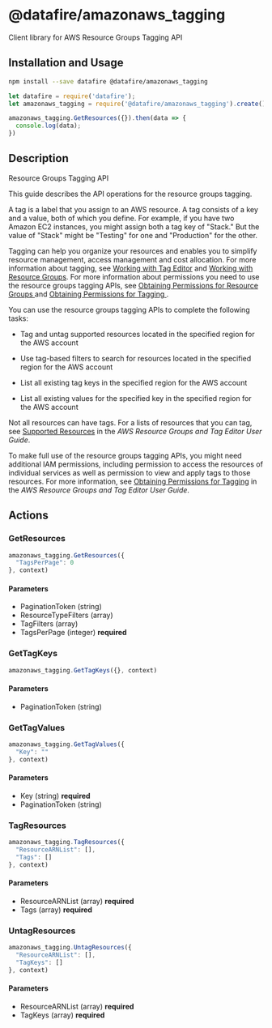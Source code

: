 # @datafire/amazonaws_tagging

Client library for AWS Resource Groups Tagging API

## Installation and Usage
```bash
npm install --save datafire @datafire/amazonaws_tagging
```

```js
let datafire = require('datafire');
let amazonaws_tagging = require('@datafire/amazonaws_tagging').create();

amazonaws_tagging.GetResources({}).then(data => {
  console.log(data);
})
```

## Description
<fullname>Resource Groups Tagging API</fullname> <p>This guide describes the API operations for the resource groups tagging.</p> <p>A tag is a label that you assign to an AWS resource. A tag consists of a key and a value, both of which you define. For example, if you have two Amazon EC2 instances, you might assign both a tag key of "Stack." But the value of "Stack" might be "Testing" for one and "Production" for the other.</p> <p>Tagging can help you organize your resources and enables you to simplify resource management, access management and cost allocation. For more information about tagging, see <a href="http://docs.aws.amazon.com/awsconsolehelpdocs/latest/gsg/tag-editor.html">Working with Tag Editor</a> and <a href="http://docs.aws.amazon.com/awsconsolehelpdocs/latest/gsg/resource-groups.html">Working with Resource Groups</a>. For more information about permissions you need to use the resource groups tagging APIs, see <a href="http://docs.aws.amazon.com/awsconsolehelpdocs/latest/gsg/obtaining-permissions-for-resource-groups.html">Obtaining Permissions for Resource Groups </a> and <a href="http://docs.aws.amazon.com/awsconsolehelpdocs/latest/gsg/obtaining-permissions-for-tagging.html">Obtaining Permissions for Tagging </a>.</p> <p>You can use the resource groups tagging APIs to complete the following tasks:</p> <ul> <li> <p>Tag and untag supported resources located in the specified region for the AWS account</p> </li> <li> <p>Use tag-based filters to search for resources located in the specified region for the AWS account</p> </li> <li> <p>List all existing tag keys in the specified region for the AWS account</p> </li> <li> <p>List all existing values for the specified key in the specified region for the AWS account</p> </li> </ul> <p>Not all resources can have tags. For a lists of resources that you can tag, see <a href="http://docs.aws.amazon.com/awsconsolehelpdocs/latest/gsg/supported-resources.html">Supported Resources</a> in the <i>AWS Resource Groups and Tag Editor User Guide</i>.</p> <p>To make full use of the resource groups tagging APIs, you might need additional IAM permissions, including permission to access the resources of individual services as well as permission to view and apply tags to those resources. For more information, see <a href="http://docs.aws.amazon.com/awsconsolehelpdocs/latest/gsg/obtaining-permissions-for-tagging.html">Obtaining Permissions for Tagging</a> in the <i>AWS Resource Groups and Tag Editor User Guide</i>.</p>

## Actions
### GetResources



```js
amazonaws_tagging.GetResources({
  "TagsPerPage": 0
}, context)
```

#### Parameters
* PaginationToken (string)
* ResourceTypeFilters (array)
* TagFilters (array)
* TagsPerPage (integer) **required**

### GetTagKeys



```js
amazonaws_tagging.GetTagKeys({}, context)
```

#### Parameters
* PaginationToken (string)

### GetTagValues



```js
amazonaws_tagging.GetTagValues({
  "Key": ""
}, context)
```

#### Parameters
* Key (string) **required**
* PaginationToken (string)

### TagResources



```js
amazonaws_tagging.TagResources({
  "ResourceARNList": [],
  "Tags": []
}, context)
```

#### Parameters
* ResourceARNList (array) **required**
* Tags (array) **required**

### UntagResources



```js
amazonaws_tagging.UntagResources({
  "ResourceARNList": [],
  "TagKeys": []
}, context)
```

#### Parameters
* ResourceARNList (array) **required**
* TagKeys (array) **required**

